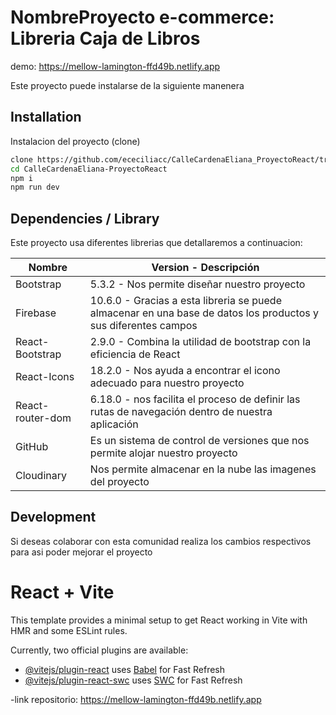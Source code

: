 # NombreProyecto e-commerce: Libreria Caja de Libros

demo: https://mellow-lamington-ffd49b.netlify.app

Este proyecto puede instalarse de la siguiente manenera

## Installation

Instalacion del proyecto (clone)

```sh
clone https://github.com/ececiliacc/CalleCardenaEliana_ProyectoReact/tree/main
cd CalleCardenaEliana-ProyectoReact
npm i
npm run dev
```

## Dependencies / Library

Este proyecto usa diferentes librerias que detallaremos a continuacion:

| Nombre | Version - Descripción|
| ------ | ------ |
| Bootstrap  | 5.3.2 - Nos permite diseñar nuestro proyecto  |
| Firebase | 10.6.0 - Gracias a esta libreria se puede almacenar en una base de datos los productos y sus diferentes campos |
| React-Bootstrap | 2.9.0 - Combina la utilidad de bootstrap con la eficiencia de React |
| React-Icons  | 18.2.0 - Nos ayuda a encontrar el icono adecuado para nuestro proyecto |
| React-router-dom  | 6.18.0 - nos facilita el proceso de definir las rutas de navegación dentro de nuestra aplicación |
| GitHub | Es un sistema de control de versiones que nos permite alojar nuestro proyecto |
| Cloudinary | Nos permite almacenar en la nube las imagenes del proyecto |


## Development

Si deseas colaborar con esta comunidad realiza los cambios respectivos para asi poder mejorar el proyecto

# React + Vite

This template provides a minimal setup to get React working in Vite with HMR and some ESLint rules.

Currently, two official plugins are available:

- [@vitejs/plugin-react](https://github.com/vitejs/vite-plugin-react/blob/main/packages/plugin-react/README.md) uses [Babel](https://babeljs.io/) for Fast Refresh
- [@vitejs/plugin-react-swc](https://github.com/vitejs/vite-plugin-react-swc) uses [SWC](https://swc.rs/) for Fast Refresh

-link repositorio:
    https://mellow-lamington-ffd49b.netlify.app
